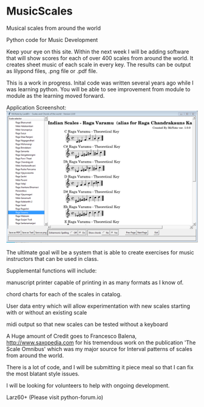 # MusicScales
Musical scales from around the world

Python code for Music Development

Keep your eye on this site. Within the next week I will be adding software
that will show scores for each of over 400 scales from around the world.
It creates sheet music of each scale in every key. The results can be output
as lilypond files, .png file or .pdf file.

This is a work in progress. Inital code was written several years ago while
I was learning python. You will be able to see improvement from module to
module as the learning moved forward.

Application Screenshot:
![alt tag](https://github.com/Larz60p/MusicScales/blob/master/App.png?raw=true)

The ultimate goal will be a system that is able to create exercises for music
instructors that can be used in class.

Supplemental functions will include:

manuscript printer capable of printing in as many formats as I know of.

chord charts for each of the scales in catalog.

User data entry which will allow experimentation with new scales starting with
or without an existing scale

midi output so that new scales can be tested without a keyboard

A Huge amount of Credit goes to  Francesco Balena, http://www.saxopedia.com
for his tremendous work on the publication 'The Scale Omnibus' which was my major
source for Interval patterns of scales from around the world.

There is a lot of code, and I will be submitting it piece meal so that I can fix
the most blatant style issues.

I will be looking for volunteers to help with ongoing development.

Larz60+ (Please visit python-forum.io)
